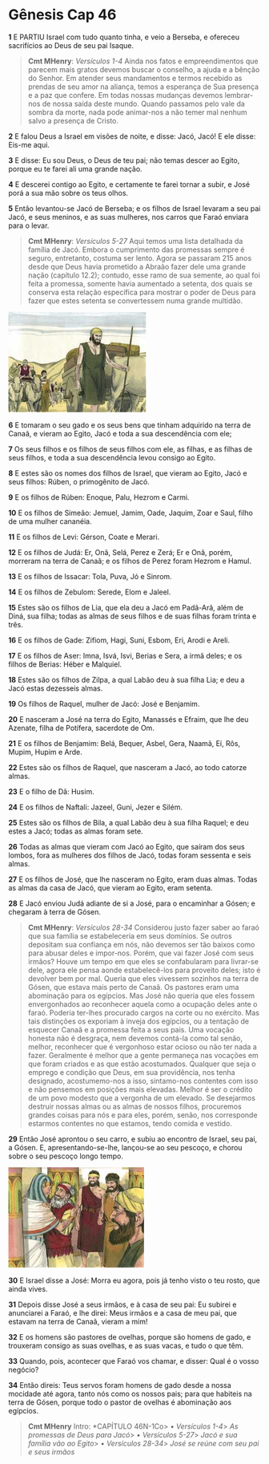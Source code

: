 # Gênesis Cap 46

**1** 	E PARTIU Israel com tudo quanto tinha, e veio a Berseba, e ofereceu sacrifícios ao Deus de seu pai Isaque.

> **Cmt MHenry**: *Versículos 1-4* Ainda nos fatos e empreendimentos que parecem mais gratos devemos buscar o conselho, a ajuda e a bênção do Senhor. Em atender seus mandamentos e termos recebido as prendas de seu amor na aliança, temos a esperança de Sua presença e a paz que confere. Em todas nossas mudanças devemos lembrar-nos de nossa saída deste mundo. Quando passamos pelo vale da sombra da morte, nada pode animar-nos a não temer mal nenhum salvo a presença de Cristo.

**2** 	E falou Deus a Israel em visões de noite, e disse: Jacó, Jacó! E ele disse: Eis-me aqui.

**3** 	E disse: Eu sou Deus, o Deus de teu pai; não temas descer ao Egito, porque eu te farei ali uma grande nação.

**4** 	E descerei contigo ao Egito, e certamente te farei tornar a subir, e José porá a sua mão sobre os teus olhos.

**5** 	Então levantou-se Jacó de Berseba; e os filhos de Israel levaram a seu pai Jacó, e seus meninos, e as suas mulheres, nos carros que Faraó enviara para o levar.

> **Cmt MHenry**: *Versículos 5-27* Aqui temos uma lista detalhada da família de Jacó. Embora o cumprimento das promessas sempre é seguro, entretanto, costuma ser lento. Agora se passaram 215 anos desde que Deus havia prometido a Abraão fazer dele uma grande nação (capítulo 12.2); contudo, esse ramo de sua semente, ao qual foi feita a promessa, somente havia aumentado a setenta, dos quais se conserva esta relação específica para mostrar o poder de Deus para fazer que estes setenta se convertessem numa grande multidão.

![](../Images/SweetPublishing/1-46-1.jpg) 

**6** 	E tomaram o seu gado e os seus bens que tinham adquirido na terra de Canaã, e vieram ao Egito, Jacó e toda a sua descendência com ele;

**7** 	Os seus filhos e os filhos de seus filhos com ele, as filhas, e as filhas de seus filhos, e toda a sua descendência levou consigo ao Egito.

**8** 	E estes são os nomes dos filhos de Israel, que vieram ao Egito, Jacó e seus filhos: Rúben, o primogênito de Jacó.

**9** 	E os filhos de Rúben: Enoque, Palu, Hezrom e Carmi.

**10** 	E os filhos de Simeão: Jemuel, Jamim, Oade, Jaquim, Zoar e Saul, filho de uma mulher cananéia.

**11** 	E os filhos de Levi: Gérson, Coate e Merari.

**12** 	E os filhos de Judá: Er, Onã, Selá, Perez e Zerá; Er e Onã, porém, morreram na terra de Canaã; e os filhos de Perez foram Hezrom e Hamul.

**13** 	E os filhos de Issacar: Tola, Puva, Jó e Sinrom.

**14** 	E os filhos de Zebulom: Serede, Elom e Jaleel.

**15** 	Estes são os filhos de Lia, que ela deu a Jacó em Padã-Arã, além de Diná, sua filha; todas as almas de seus filhos e de suas filhas foram trinta e três.

**16** 	E os filhos de Gade: Zifiom, Hagi, Suni, Esbom, Eri, Arodi e Areli.

**17** 	E os filhos de Aser: Imna, Isvá, Isvi, Berias e Sera, a irmã deles; e os filhos de Berias: Héber e Malquiel.

**18** 	Estes são os filhos de Zilpa, a qual Labão deu à sua filha Lia; e deu a Jacó estas dezesseis almas.

**19** 	Os filhos de Raquel, mulher de Jacó: José e Benjamim.

**20** 	E nasceram a José na terra do Egito, Manassés e Efraim, que lhe deu Azenate, filha de Potífera, sacerdote de Om.

**21** 	E os filhos de Benjamim: Belá, Bequer, Asbel, Gera, Naamã, Eí, Rôs, Mupim, Hupim e Arde.

**22** 	Estes são os filhos de Raquel, que nasceram a Jacó, ao todo catorze almas.

**23** 	E o filho de Dã: Husim.

**24** 	E os filhos de Naftali: Jazeel, Guni, Jezer e Silém.

**25** 	Estes são os filhos de Bila, a qual Labão deu à sua filha Raquel; e deu estes a Jacó; todas as almas foram sete.

**26** 	Todas as almas que vieram com Jacó ao Egito, que saíram dos seus lombos, fora as mulheres dos filhos de Jacó, todas foram sessenta e seis almas.

**27** 	E os filhos de José, que lhe nasceram no Egito, eram duas almas. Todas as almas da casa de Jacó, que vieram ao Egito, eram setenta.

**28** 	E Jacó enviou Judá adiante de si a José, para o encaminhar a Gósen; e chegaram à terra de Gósen.

> **Cmt MHenry**: *Versículos 28-34* Considerou justo fazer saber ao faraó que sua família se estabeleceria em seus domínios. Se outros depositam sua confiança em nós, não devemos ser tão baixos como para abusar deles e impor-nos. Porém, que vai fazer José com seus irmãos? Houve um tempo em que eles se confabularam para livrar-se dele, agora ele pensa aonde estabelecê-los para proveito deles; isto é devolver bem por mal. Queria que eles vivessem sozinhos na terra de Gósen, que estava mais perto de Canaã. Os pastores eram uma abominação para os egípcios. Mas José não queria que eles fossem envergonhados ao reconhecer aquela como a ocupação deles ante o faraó. Poderia ter-lhes procurado cargos na corte ou no exército. Mas tais distinções os exporiam à inveja dos egípcios, ou a tentação de esquecer Canaã e a promessa feita a seus pais. Uma vocação honesta não é desgraça, nem devemos contá-la como tal senão, melhor, reconhecer que é vergonhoso estar ocioso ou não ter nada a fazer. Geralmente é melhor que a gente permaneça nas vocações em que foram criados e as que estão acostumados. Qualquer que seja o emprego e condição que Deus, em sua providência, nos tenha designado, acostumemo-nos a isso, sintamo-nos contentes com isso e não pensemos em posições mais elevadas. Melhor é ser o crédito de um povo modesto que a vergonha de um elevado. Se desejarmos destruir nossas almas ou as almas de nossos filhos, procuremos grandes coisas para nós e para eles, porém, senão, nos corresponde estarmos contentes no que estamos, tendo comida e vestido.

**29** 	Então José aprontou o seu carro, e subiu ao encontro de Israel, seu pai, a Gósen. E, apresentando-se-lhe, lançou-se ao seu pescoço, e chorou sobre o seu pescoço longo tempo.

![](../Images/SweetPublishing/1-46-2.jpg) 

**30** 	E Israel disse a José: Morra eu agora, pois já tenho visto o teu rosto, que ainda vives.

**31** 	Depois disse José a seus irmãos, e à casa de seu pai: Eu subirei e anunciarei a Faraó, e lhe direi: Meus irmãos e a casa de meu pai, que estavam na terra de Canaã, vieram a mim!

**32** 	E os homens são pastores de ovelhas, porque são homens de gado, e trouxeram consigo as suas ovelhas, e as suas vacas, e tudo o que têm.

**33** 	Quando, pois, acontecer que Faraó vos chamar, e disser: Qual é o vosso negócio?

**34** 	Então direis: Teus servos foram homens de gado desde a nossa mocidade até agora, tanto nós como os nossos pais; para que habiteis na terra de Gósen, porque todo o pastor de ovelhas é abominação aos egípcios.


> **Cmt MHenry** Intro: *CAPÍTULO 46N-1Co> *• Versículos 1-4*> *As promessas de Deus para Jacó*> *• Versículos 5-27*> *Jacó e sua família vão ao Egito*> *• Versículos 28-34*> *José se reúne com seu pai e seus irmãos*